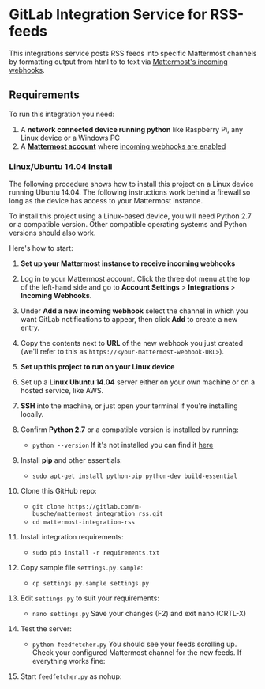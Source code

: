 # GitLab Integration Service for RSS-feeds

This integrations service posts RSS feeds into specific Mattermost channels by formatting output from html to to text 
via [Mattermost's incoming webhooks](https://github.com/mattermost/platform/blob/master/doc/integrations/webhooks/Incoming-Webhooks.md).

## Requirements

To run this integration you need:

1. A **network connected device running python** like Raspberry Pi, any Linux device or a Windows PC  
2. A **[Mattermost account](http://www.mattermost.org/)** where [incoming webhooks are enabled](https://github.com/mattermost/platform/blob/master/doc/integrations/webhooks/Incoming-Webhooks.md#enabling-incoming-webhooks)

### Linux/Ubuntu 14.04 Install

The following procedure shows how to install this project on a Linux device running Ubuntu 14.04. 
The following instructions work behind a firewall so long as the device has access to your Mattermost instance. 

To install this project using a Linux-based device, you will need Python 2.7 or a compatible version. 
Other compatible operating systems and Python versions should also work. 

Here's how to start:

1. **Set up your Mattermost instance to receive incoming webhooks**
 1. Log in to your Mattermost account. Click the three dot menu at the top of the left-hand side and go to 
 **Account Settings** > **Integrations** > **Incoming Webhooks**.
 2. Under **Add a new incoming webhook** select the channel in which you want GitLab notifications to appear, then 
 click **Add** to create a new entry.
 3. Copy the contents next to **URL** of the new webhook you just created 
 (we'll refer to this as `https://<your-mattermost-webhook-URL>`).

2. **Set up this project to run on your Linux device**
 1. Set up a **Linux Ubuntu 14.04** server either on your own machine or on a hosted service, like AWS.
 2. **SSH** into the machine, or just open your terminal if you're installing locally.
 3. Confirm **Python 2.7** or a compatible version is installed by running:
    - `python --version` If it's not installed you can find it [here](https://www.python.org/downloads/)
 4. Install **pip** and other essentials:
    - `sudo apt-get install python-pip python-dev build-essential`
 5. Clone this GitHub repo:
    - `git clone https://gitlab.com/m-busche/mattermost_integration_rss.git`
    - `cd mattermost-integration-rss`
 6. Install integration requirements:
    - `sudo pip install -r requirements.txt`
 7. Copy sample file `settings.py.sample`:
    - `cp settings.py.sample settings.py`
 8. Edit `settings.py` to suit your requirements:
    - `nano settings.py`
    Save your changes (F2) and exit nano (CRTL-X)
 7. Test the server:
    - `python feedfetcher.py`
    You should see your feeds scrolling up. Check your configured Mattermost channel for the new feeds. 
    If everything works fine:
 8. Start `feedfetcher.py` as nohup:
    

